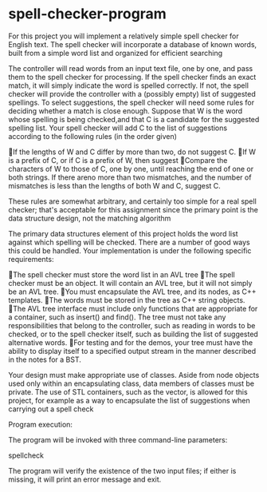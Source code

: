 # spell-checker-program
For this project you will implement a relatively simple spell checker for English text. The spell checker will incorporate a database of known words, built from a simple word list and organized for efficient searching

The controller will read words from an input text file, one by one, and pass them to the spell checker for processing. If the spell checker finds an exact match, it will simply indicate the word is spelled correctly. If not, the spell checker will provide the controller with a (possibly empty) list of suggested spellings. To select suggestions, the spell checker will need some rules for deciding whether a match is close enough. Suppose that W is the word whose spelling  is being checked,and that C is a candidate for the suggested spelling list. Your spell checker will add C to the list of suggestions according to the  following rules (in the order given)

If the lengths of W and C differ by more than two, do not suggest C.
If W is a prefix of C, or if C is a prefix of W, then suggest 
Compare the characters of W to those of C, one by one, until reaching the end of one or both strings. If there areno more than two mismatches, and the number of mismatches is less than the lengths of both W and C, suggest C.

These rules are somewhat arbitrary, and certainly too simple for a real spell checker; that's acceptable for this assignment since the primary point is the data structure design, not the matching algorithm

The primary data structures element of this project holds the word list against which spelling will be checked. There are a number of good ways this could be handled. Your implementation is under the following specific requirements:

The spell checker must store the word list in an AVL tree
The spell checker must be an object. It will contain an AVL tree, but it will not simply be an AVL tree.
You must encapsulate the AVL tree, and its nodes, as C++ templates.
The words must be stored in the tree as C++ string objects.
The AVL tree interface must include only functions that are appropriate for a container, such as insert()  and find(). The tree must not take any responsibilities that belong to the controller, such as reading in words to be checked, or to the spell checker itself, such as building the list of suggested alternative words.
For testing and for the demos, your tree must have the ability to display itself to a specified output stream in the manner described in the notes for a BST. 

Your design must make appropriate use of classes. Aside from node objects used only within an encapsulating class, data members of classes must be private.
The use of STL containers, such as the vector, is allowed for this project, for example as a way to encapsulate the list of suggestions when carrying out a spell check

Program execution: 

The program will be invoked with three command-line parameters: 

spellcheck <word list file> <file to check> <log file> 

The program will verify the existence of the two input files; if either is missing, it will print an error message and exit.

